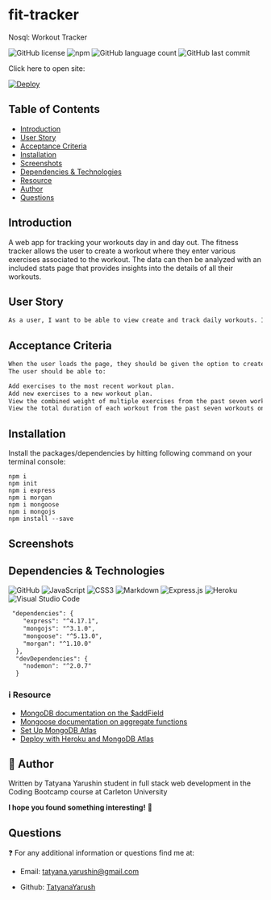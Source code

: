 # fit-tracker

Nosql: Workout Tracker

![GitHub license](https://img.shields.io/badge/license-MIT-blue.svg)
![npm](https://img.shields.io/npm/v/npm?color=orange&logo=npm)
![GitHub language count](https://img.shields.io/github/languages/count/TatyanaYarush/fit-tracker?color=green)
![GitHub last commit](https://img.shields.io/github/last-commit/TatyanaYarush/fit-tracker?color=orange)



Click here to open site:

[![Deploy](https://www.herokucdn.com/deploy/button.svg)](https://aqueous-shelf-70797.herokuapp.com/)

 ## Table of Contents
- [Introduction](#introduction)
- [User Story](#user-story)
- [Acceptance Criteria](#acceptance-criteria)
- [Installation](#installation)
- [Screenshots](#screenshots)
- [Dependencies & Technologies](#Dependencies-&-technologies)
- [Resource](#information_source-resource)
- [Author](#raising_hand-author)
- [Questions](#questions)

## Introduction
A web app for tracking your workouts day in and day out. The fitness tracker allows the user to create a workout where they enter various exercises associated to the workout. The data can then be analyzed with an included stats page that provides insights into the details of all their workouts.

## User Story

```md
As a user, I want to be able to view create and track daily workouts. I want to be able to log multiple exercises in a workout on a given day. I should also be able to track the name, type, weight, sets, reps, and duration of exercise. If the exercise is a cardio exercise, I should be able to track my distance traveled.
```
## Acceptance Criteria

```md
When the user loads the page, they should be given the option to create a new workout or continue with their last workout.
The user should be able to:

Add exercises to the most recent workout plan.
Add new exercises to a new workout plan.
View the combined weight of multiple exercises from the past seven workouts on the stats page.
View the total duration of each workout from the past seven workouts on the stats page.
```
## Installation
Install the packages/dependencies by hitting following command on your terminal console:

```
npm i
npm init
npm i express
npm i morgan
npm i mongoose
npm i mongojs
npm install --save

```

## Screenshots


## Dependencies & Technologies

<p>
<img alt="GitHub" src="https://img.shields.io/badge/github-%23121011.svg?&style=for-the-badge&logo=github&logoColor=white"/>
<img alt="JavaScript" src="https://img.shields.io/badge/javascript-%23323330.svg?&style=for-the-badge&logo=javascript&logoColor=%23F7DF1E"/>
<img alt="CSS3" src="https://img.shields.io/badge/css3-%231572B6.svg?&style=for-the-badge&logo=css3&logoColor=white"/>
<img alt="Markdown" src="https://img.shields.io/badge/markdown-%23000000.svg?&style=for-the-badge&logo=markdown&logoColor=white"/>
<img alt="Express.js" src="https://img.shields.io/badge/express.js-%23404d59.svg?&style=for-the-badge"/>
<img alt="Heroku" src="https://img.shields.io/badge/heroku-%23430098.svg?&style=for-the-badge&logo=heroku&logoColor=white"/>
<img alt="Visual Studio Code" src="https://img.shields.io/badge/VisualStudioCode-0078d7.svg?&style=for-the-badge&logo=visual-studio-code&logoColor=white"/>
</p>

```md
 "dependencies": {
    "express": "^4.17.1",
    "mongojs": "^3.1.0",
    "mongoose": "^5.13.0",
    "morgan": "^1.10.0"
  },
  "devDependencies": {
    "nodemon": "^2.0.7"
  }
```

### :information_source: Resource 
- [MongoDB documentation on the $addField](https://docs.mongodb.com/manual/reference/operator/aggregation/addFields/)
- [Mongoose documentation on aggregate functions](https://mongoosejs.com/docs/api.html#aggregate_Aggregate)
- [Set Up MongoDB Atlas](https://carleton.bootcampcontent.com/carleton-university/carl-ott-fsf-pt-02-2021-u-c/blob/master/18-NoSQL/04-Important/MongoAtlas-Setup.md)
- [Deploy with Heroku and MongoDB Atlas](https://carleton.bootcampcontent.com/carleton-university/carl-ott-fsf-pt-02-2021-u-c/blob/master/18-NoSQL/04-Important/MongoAtlas-Deploy.md)

## :raising_hand: Author 
Written by Tatyana Yarushin student in full stack web development in the Coding Bootcamp course at Carleton University

**I hope you found something interesting!** :scroll:

## Questions
:question: For any additional information or questions find me at:

 - Email: [tatyana.yarushin@gmail.com](mailto:tatyana.yarushin@gmail.com)
 
 - Github: [TatyanaYarush](https://github.com/TatyanaYarush)